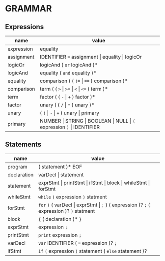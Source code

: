 # GRAMMAR

## Expressions

| name       | value                                                                   |
| ---------- | ----------------------------------------------------------------------- |
| expression | equality                                                                |
| assignment | IDENTIFIER `=` assignment \| equality \| logicOr                        |
| logicOr    | logicAnd ( `or` logicAnd )\*                                            |
| logicAnd   | equality ( `and` equality )\*                                           |
| equality   | comparison ( ( `!=` \| `==` ) comparison )\*                            |
| comparison | term ( ( `>` \| `>=` \| `<` \| `<=` ) term )\*                          |
| term       | factor ( ( `-` \| `+` ) factor )\*                                      |
| factor     | unary ( ( `/` \| `*` ) unary )\*                                        |
| unary      | ( `!` \| `-` \| `+` ) unary \| primary                                  |
| primary    | NUMBER \| STRING \| BOOLEAN \| NULL \| `(` expression `)` \| IDENTIFIER |

## Statements

| name        | value                                                                                     |
| ----------- | ----------------------------------------------------------------------------------------- |
| program     | ( statement )\* EOF                                                                       |
| declaration | varDecl \| statement                                                                      |
| statement   | exprStmt \| printStmt \| ifStmt \| block \| whileStmt \| forStmt                          |
| whileStmt   | `while` `(` expression `)` statment                                                       |
| forStmt     | `for` `(` ( varDecl \| exprStmt \| `;` ) ( expression )? `;` ( expression )? `)` statment |
| block       | `{` ( declaration )\* `}`                                                                 |
| exprStmt    | expression `;`                                                                            |
| printStmt   | `print` expression `;`                                                                    |
| varDecl     | `var` IDENTIFIER ( `=` expression )? `;`                                                  |
| ifStmt      | `if` `(` expression `)` statement ( `else` statement )?                                   |
